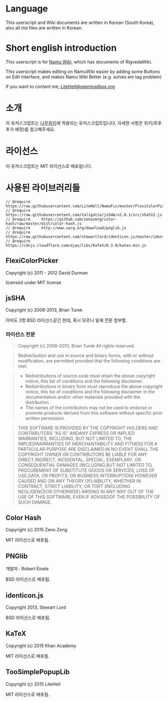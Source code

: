 # Language
This userscript and Wiki documents are written in Korean (South Korea), also all md files are written in Korean.

# Short english introduction
This userscript is for [Namu Wiki](https://namu.wiki), which has documents of RigvedaWiki.

This userscript makes editing on NamuWiki easier by adding some Buttons on Edit Interface, and makes Namu Wiki Better (e.g. solves em tag problem)

If you want to contant me, LiteHell@openmailbox.org

# 소개
이 유저스크립트는 [나무위키](https://namu.wiki)에 적용되는 유저스크립트입니다.
자세한 사항은 위키(추후 추가 예정)를 참고해주세요.

# 라이선스
이 유저스크립트는 MIT 라이선스로 배포됩니다.

# 사용된 라이브러리들
```
// @require     https://raw.githubusercontent.com/LiteHell/NamuFix/master/FlexiColorPicker.js
// @require     https://raw.githubusercontent.com/Caligatio/jsSHA/v2.0.1/src/sha512.js
// @require     https://github.com/zenozeng/color-hash/raw/master/dist/color-hash.js
// @require     http://www.xarg.org/download/pnglib.js
// @require     https://raw.githubusercontent.com/stewartlord/identicon.js/master/identicon.js
// @require     https://cdnjs.cloudflare.com/ajax/libs/KaTeX/0.3.0/katex.min.js
```
## FlexiColorPicker
Copyright (c) 2011 - 2012 David Durman

licensed under MIT license

## jsSHA
Copyright (c) 2008-2013, Brian Turek

아마도 3항 BSD 라이선스같긴 한데, 혹시 모르니 밑에 전문 첨부함.
### 라이선스 전문
> Copyright (c) 2008-2013, Brian Turek
> All rights reserved.

> Redistribution and use in source and binary forms, with or without
> modification, are permitted provided that the following conditions are met:

>  * Redistributions of source code must retain the above copyright notice, this
   list of conditions and the following disclaimer.
>  * Redistributions in binary form must reproduce the above copyright notice,
   this list of conditions and the following disclaimer in the documentation
   and/or other materials provided with the distribution.
>  * The names of the contributors may not be used to endorse or promote products
   derived from this software without specific prior written permission.

> THIS SOFTWARE IS PROVIDED BY THE COPYRIGHT HOLDERS AND CONTRIBUTORS "AS IS"
ANDANY EXPRESS OR IMPLIED WARRANTIES, INCLUDING, BUT NOT LIMITED TO, THE
IMPLIEDWARRANTIES OF MERCHANTABILITY AND FITNESS FOR A PARTICULAR PURPOSE ARE
DISCLAIMED.IN NO EVENT SHALL THE COPYRIGHT OWNER OR CONTRIBUTORS BE LIABLE FOR
ANY DIRECT,INDIRECT, INCIDENTAL, SPECIAL, EXEMPLARY, OR CONSEQUENTIAL DAMAGES
(INCLUDING,BUT NOT LIMITED TO, PROCUREMENT OF SUBSTITUTE GOODS OR SERVICES;
 LOSS OF USE,DATA, OR PROFITS; OR BUSINESS INTERRUPTION) HOWEVER CAUSED AND ON
ANY THEORY OFLIABILITY, WHETHER IN CONTRACT, STRICT LIABILITY, OR TORT
(INCLUDING NEGLIGENCEOR OTHERWISE) ARISING IN ANY WAY OUT OF THE USE OF THIS
SOFTWARE, EVEN IF ADVISEDOF THE POSSIBILITY OF SUCH DAMAGE.

## Color Hash
Copyright (c) 2015 Zeno Zeng

MIT 라이선스로 배포됨.

## PNGlib
개발자 : Robert Eisele

BSD 라이선스로 배포됨.

## identicon.js
Copyright 2013, Stewart Lord

BSD 라이선스로 배포됨.

## KaTeX
Copyright (c) 2015 Khan Academy

MIT 라이선스로 배포됨.

## TooSimplePopupLib
Copyright (c) 2015 LiteHell

MIT 라이선스로 배포됨.
